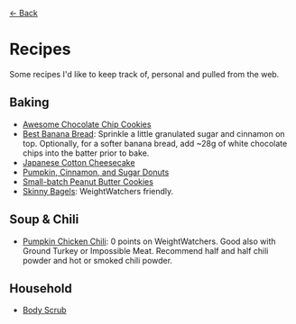 [← Back](README.md)

# Recipes
Some recipes I'd like to keep track of, personal and pulled from the web.

## Baking
- [Awesome Chocolate Chip Cookies](https://www.lovewithasideofpassion.com/recipes/scratch-made-chocolate-chip-cookies-you-ll-never-use-any-other-again)
- [Best Banana Bread](https://www.food.com/recipe/weight-watcher-1-point-banana-bread-flex-points-154636#activity-feed): Sprinkle a little granulated sugar and cinnamon on top. Optionally, for a softer banana bread, add ~28g of white chocolate chips into the batter prior to bake.
- [Japanese Cotton Cheesecake](https://runawayrice.com/desserts/cotton-cheesecake-japanese-cheesecake/)
- [Pumpkin, Cinnamon, and Sugar Donuts](https://thepounddropper.com/one-point-pumpkin-cinnamon-and-sugar-donuts/)
- [Small-batch Peanut Butter Cookies](https://bakingmischief.com/small-batch-peanut-butter-cookies/)
- [Skinny Bagels](https://www.skinnytaste.com/easy-bagel-recipe/): WeightWatchers friendly.

## Soup & Chili
- [Pumpkin Chicken Chili](https://www.myrecipes.com/recipe/pumpkin-chili-chicken): 0 points on WeightWatchers. Good also with Ground Turkey or Impossible Meat. Recommend half and half chili powder and hot or smoked chili powder.

## Household
- [Body Scrub](https://helloglow.co/homemade-body-scrub-formula/)
